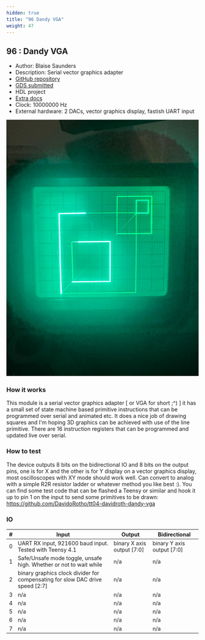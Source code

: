 ```yaml
---
hidden: true
title: "96 Dandy VGA"
weight: 47
---
```


## 96 : Dandy VGA

* Author: Blaise Saunders
* Description: Serial vector graphics adapter
* [GitHub repository](https://github.com/DavidoRotho/tt04-davidroth-dandy-vga)
* [GDS submitted](https://github.com/DavidoRotho/tt04-davidroth-dandy-vga/actions/runs/6110577489)
* HDL project
* [Extra docs](https://github.com/DavidoRotho/tt04-davidroth-dandy-vga)
* Clock: 10000000 Hz
* External hardware: 2 DACs, vector graphics display, fastish UART input

![picture](images/picture.jpeg)

### How it works

This module is a serial vector graphics adapter [ or VGA for short ;^) ] it has a small set of state machine based primitive instructions
that can be programmed over serial and animated etc. It does a nice job of drawing squares and I'm hoping 3D graphics can be achieved
with use of the line primitive. There are 16 instruction registers that can be programmed and updated live over serial.


### How to test

The device outputs 8 bits on the bidirectional IO and 8 bits on the output pins, one is for X and the other is for Y display on a
vector graphics display, most oscilloscopes with XY mode should work well. Can convert to analog with a simple R2R resistor ladder
or whatever method you like best :). You can find some test code that can be flashed a Teensy or similar and hook it up to pin 1
on the input to send some primitives to be drawn: https://github.com/DavidoRotho/tt04-davidroth-dandy-vga


### IO

| # | Input        | Output       | Bidirectional      |
|---|--------------|--------------| -------------------|
| 0 | UART RX input, 921600 baud input. Tested with Teensy 4.1  | binary X axis output [7:0] | binary Y axis output [7:0] |
| 1 | Safe/Unsafe mode toggle, unsafe high. Whether or not to wait while  | n/a | n/a |
| 2 | binary graphics clock divider for compensating for slow DAC drive speed [2:7]  | n/a | n/a |
| 3 | n/a  | n/a | n/a |
| 4 | n/a  | n/a | n/a |
| 5 | n/a  | n/a | n/a |
| 6 | n/a  | n/a | n/a |
| 7 | n/a  | n/a | n/a |

